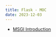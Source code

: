 ```yaml
---
title: Flask - MOC
date: 2023-12-03
---
```

* [MSGI Introduction](computer_sci/code_frame_learn/web/flask/MSGI.md)

